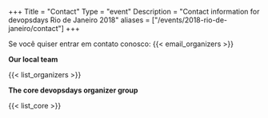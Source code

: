 +++
Title = "Contact"
Type = "event"
Description = "Contact information for devopsdays Rio de Janeiro 2018"
aliases = ["/events/2018-rio-de-janeiro/contact"]
+++

Se você quiser entrar em contato conosco: {{< email_organizers >}}

**Our local team**

{{< list_organizers >}}

**The core devopsdays organizer group**

{{< list_core >}}
